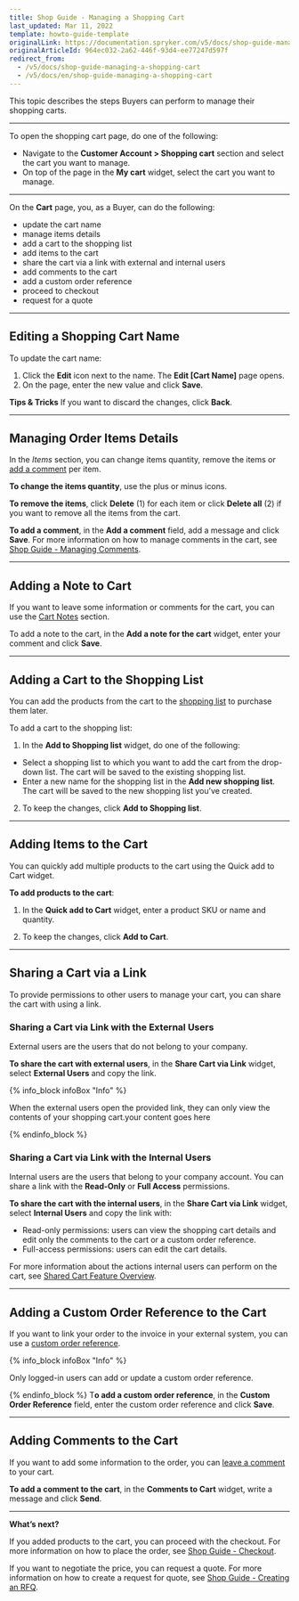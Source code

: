 ```yaml
---
title: Shop Guide - Managing a Shopping Cart
last_updated: Mar 11, 2022
template: howto-guide-template
originalLink: https://documentation.spryker.com/v5/docs/shop-guide-managing-a-shopping-cart
originalArticleId: 964ec032-2a62-446f-93d4-ee77247d597f
redirect_from:
  - /v5/docs/shop-guide-managing-a-shopping-cart
  - /v5/docs/en/shop-guide-managing-a-shopping-cart
---
```


This topic describes the steps Buyers can perform to manage their shopping carts.
***
To open the shopping cart page, do one of the following:

* Navigate to the **Customer Account > Shopping cart** section and select the cart you want to manage.
* On top of the page in the **My cart** widget, select the cart you want to manage.
***
On the **Cart** page, you, as a Buyer, can do the following:

* update the cart name
* manage items details
* add a cart to the shopping list
* add items to the cart
* share the cart via a link with external and internal users
* add comments to the cart
* add a custom order reference
* proceed to checkout
* request for a quote

***
## Editing a Shopping Cart Name

To update the cart name:

1. Click the **Edit** icon next to the name. The **Edit [Cart Name]** page opens.
2. On the page, enter the new value and click **Save**.

**Tips & Tricks**
If you want to discard the changes, click **Back**.
***
## Managing Order Items Details
In the *Items* section, you can change items quantity, remove the items or [add a comment](/docs/scos/user/features/{{page.version}}/comments-feature-overview.html) per item.

**To change the items quantity**, use the plus or minus icons.

**To remove the items**, click **Delete** (1) for each item or click **Delete all** (2) if you want to remove all the items from the cart.

**To add a comment**, in the **Add a comment** field, add a message and click **Save**. For more information on how to manage comments in the cart, see [Shop Guide - Managing Comments](/docs/scos/user/shop-user-guides/{{page.version}}/shop-guide-comments/shop-guide-managing-comments.html#shop-guide---managing-comments).
***
## Adding a Note to Cart
If you want to leave some information or comments for the cart, you can use the [Cart Notes](/docs/scos/user/features/{{page.version}}/cart-feature-overview/cart-notes-overview.html) section.

To add a note to the cart, in the **Add a note for the cart** widget, enter your comment and click **Save**.
***

## Adding a Cart to the Shopping List
You can add the products from the cart to the [shopping list](/docs/scos/user/features/{{page.version}}/shopping-lists-feature-overview/multiple-and-shared-shopping-lists/multiple-and-shared-shopping-lists-overview.html) to purchase them later.

To add a cart to the shopping list:

1. In the **Add to Shopping list** widget, do one of the following:
* Select a shopping list to which you want to add the cart from the drop-down list. The cart will be saved to the existing shopping list.
* Enter a new name for the shopping list in the **Add new shopping list**. The cart will be saved to the new shopping list you’ve created.

2. To keep the changes, click **Add to Shopping list**.
***
## Adding Items to the Cart
You can quickly add multiple products to the cart using the Quick add to Cart widget.

**To add products to the cart**:

1. In the **Quick add to Cart** widget, enter a product SKU or name and quantity.

2. To keep the changes, click **Add to Cart**.
***

## Sharing a Cart via a Link
To provide permissions to other users to manage your cart, you can share the cart with using a link.


### Sharing a Cart via Link with the External Users
External users are the users that do not belong to your company. 

**To share the cart with external users**, in the **Share Cart via Link** widget, select **External Users** and copy the link.

{% info_block infoBox "Info" %}

When the external users open the provided link, they can only view the contents of your shopping cart.your content goes here

{% endinfo_block %}

### Sharing a Cart via Link with the Internal Users
Internal users are the users that belong to your company account. You can share a link with the **Read-Only** or **Full Access** permissions. 

**To share the cart with the internal users**, in the **Share Cart via Link** widget, select **Internal Users** and copy the link with:

* Read-only permissions: users can view the shopping cart details and edit only the comments to the cart or a custom order reference.
* Full-access permissions: users can edit the cart details. 

For more information about the actions internal users can perform on the cart, see [Shared Cart Feature Overview](/docs/scos/user/features/{{page.version}}/shared-carts-feature-overview.html#shared-cart-feature-overview).
***

## Adding a Custom Order Reference to the Cart
If you want to link your order to the invoice in your external system, you can use a [custom order reference](/docs/scos/user/features/{{page.version}}/order-management-feature-overview/custom-order-reference-overview.html).

{% info_block infoBox "Info" %}

Only logged-in users can add or update a custom order reference.

{% endinfo_block %}
T**o add a custom order reference**, in the **Custom Order Reference** field, enter the custom order reference and click **Save**. 
***

## Adding Comments to the Cart
If you want to add some information to the order, you can [leave a comment](/docs/scos/user/features/{{page.version}}/comments-feature-overview.html) to your cart.

**To add a comment to the cart**, in the **Comments to Cart** widget, write a message and click **Send**.
***
**What’s next?**

If you added products to the cart, you can proceed with the checkout. For more information on how to place the order, see [Shop Guide - Checkout](/docs/scos/user/shop-user-guides/{{page.version}}/shop-guide-checkout/shop-guide-checkout.html).

If you want to negotiate the price, you can request a quote. For more information on how to create a request for quote, see [Shop Guide - Creating an RFQ](/docs/scos/user/shop-user-guides/{{page.version}}/shop-guide-customer-account/shop-guide-quote-requests/shop-guide-creating-a-request-for-quote.html).

